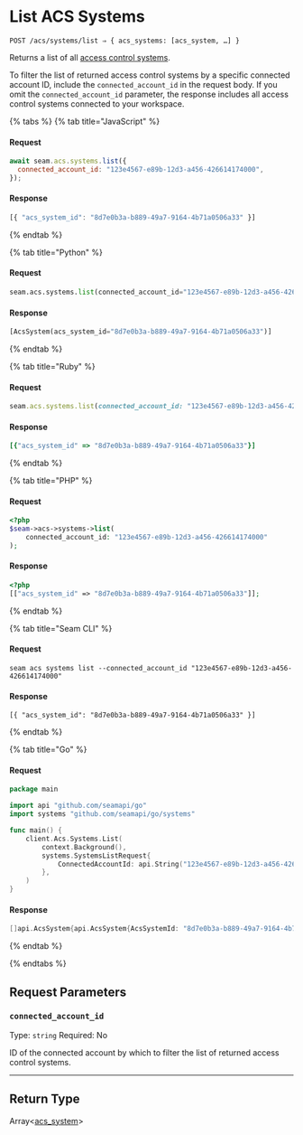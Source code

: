 # List ACS Systems

```
POST /acs/systems/list ⇒ { acs_systems: [acs_system, …] }
```

Returns a list of all [access control systems](https://docs.seam.co/latest/capability-guides/access-systems).

To filter the list of returned access control systems by a specific connected account ID, include the
`connected_account_id` in the request body. If you omit the `connected_account_id` parameter, the
response includes all access control systems connected to your workspace.

{% tabs %}
{% tab title="JavaScript" %}
#### Request

```javascript
await seam.acs.systems.list({
  connected_account_id: "123e4567-e89b-12d3-a456-426614174000",
});
```

#### Response

```javascript
[{ "acs_system_id": "8d7e0b3a-b889-49a7-9164-4b71a0506a33" }]
```
{% endtab %}

{% tab title="Python" %}
#### Request

```python
seam.acs.systems.list(connected_account_id="123e4567-e89b-12d3-a456-426614174000")
```

#### Response

```python
[AcsSystem(acs_system_id="8d7e0b3a-b889-49a7-9164-4b71a0506a33")]
```
{% endtab %}

{% tab title="Ruby" %}
#### Request

```ruby
seam.acs.systems.list(connected_account_id: "123e4567-e89b-12d3-a456-426614174000")
```

#### Response

```ruby
[{"acs_system_id" => "8d7e0b3a-b889-49a7-9164-4b71a0506a33"}]
```
{% endtab %}

{% tab title="PHP" %}
#### Request

```php
<?php
$seam->acs->systems->list(
    connected_account_id: "123e4567-e89b-12d3-a456-426614174000"
);
```

#### Response

```php
<?php
[["acs_system_id" => "8d7e0b3a-b889-49a7-9164-4b71a0506a33"]];
```
{% endtab %}

{% tab title="Seam CLI" %}
#### Request

```seam_cli
seam acs systems list --connected_account_id "123e4567-e89b-12d3-a456-426614174000"
```

#### Response

```seam_cli
[{ "acs_system_id": "8d7e0b3a-b889-49a7-9164-4b71a0506a33" }]
```
{% endtab %}

{% tab title="Go" %}
#### Request

```go
package main

import api "github.com/seamapi/go"
import systems "github.com/seamapi/go/systems"

func main() {
	client.Acs.Systems.List(
		context.Background(),
		systems.SystemsListRequest{
			ConnectedAccountId: api.String("123e4567-e89b-12d3-a456-426614174000"),
		},
	)
}
```

#### Response

```go
[]api.AcsSystem{api.AcsSystem{AcsSystemId: "8d7e0b3a-b889-49a7-9164-4b71a0506a33"}}
```
{% endtab %}

{% endtabs %}

## Request Parameters

### `connected_account_id`

Type: `string`
Required: No

ID of the connected account by which to filter the list of returned access control systems.

***

## Return Type

Array<[acs\_system](./)>
